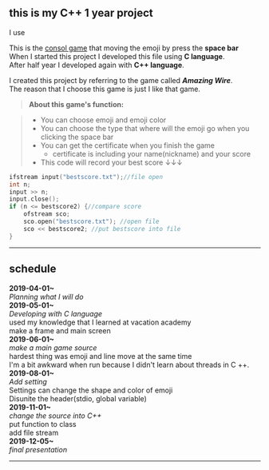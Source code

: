 ## this is my C++ 1 year project
I use 

This is the <u>consol game</u> that moving the emoji by press the **space bar** <br>
When I started this project I developed this file using **C language**.<br>
After half year I developed again with **C++ language**.


I created this project by referring to the game called ***Amazing Wire***.  
The reason that I choose this game is just I like that game.

> **About this game's function:**

> - You can choose emoji and emoji color
> - You can choose the type that where will the emoji go when you clicking the space bar
> - You can get the certificate when you finish the game 
>    - certificate is including your name(nickname) and your score
> - This code will record your best score ↓↓↓
```C++
ifstream input("bestscore.txt");//file open
int n;
input >> n;
input.close();
if (n <= bestscore2) {//compare score 
	ofstream sco;
	sco.open("bestscore.txt"); //open file
	sco << bestscore2; //put bestscore into file
}
```
----------
## schedule
**2019-04-01~** _<br>Planning what I will do_   
**2019-05-01~** _<br>Developing with C language_   
                used my knowledge that I learned at vacation academy<br>
                make a frame and main screen<br>
**2019-06-01~** _<br>make a main game source_   
		hardest thing was emoji and line move at the same time<br>
		I'm a bit awkward when run because I didn't learn about threads in C ++.<br>
**2019-08-01~** _<br>Add setting_   
		Settings can change the shape and color of emoji<br>
		Disunite the header(stdio, global variable)<br>
**2019-11-01~** _<br>change the source into C++_   
		put function to class<br>
		add file stream<br>
**2019-12-05~** _<br>final presentation_   

----------
  

